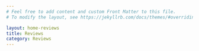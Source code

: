 ```yaml
---
# Feel free to add content and custom Front Matter to this file.
# To modify the layout, see https://jekyllrb.com/docs/themes/#overriding-theme-defaults

layout: home-reviews
title: Reviews
category: Reviews
---
```

